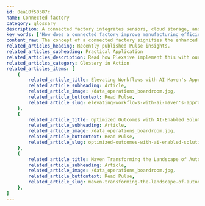 ```yaml
---
id: 0ea10f50387c
name: Connected factory
category: glossary
description: A connected factory integrates sensors, cloud storage, and analytics within a manufacturing environment to optimize operational efficiency by utilizing real-time and historical data, leading to improved cost-effectiveness and production agility.
key_words: ["How does a connected factory improve manufacturing efficiency?", "What are the benefits of integrating sensors and analytics in a connected factory?", "How do digital twins enhance production quality in a connected factory?", "What role does real-time data play in a connected factory's operations?", "How can a connected factory optimize inventory management?", "What are the cost savings associated with a connected factory?", "How does cloud storage contribute to a connected factory's success?", "In what ways can a connected factory improve operational agility?", "How do connected factories monitor the health of production machinery?", "What strategies do connected factories use for prioritizing production runs?"]
content_raw: The concept of a connected factory signifies the enhanced amalgamation of sensors, cloud-based storage, and analytics in a manufacturing setting. In simple terms, a connected factory relies heavily on the evaluation of historical and real-time data from manufacturing procedures and devices. This intensive study of data helps gather comprehensive intelligence about the plant's productivity, effectiveness, inventory status and the working condition of production machinery. A connected factory proves to be an exemplar of optimal operational efficiency, offering insights into the intricate dynamics of manufacturing facilities. Moreover, it helps managers effectively diversify production among various machines or facilities, leading to strategic ordering of raw materials and prioritizing production runs. Such smooth business operations yield remarkable improvements in cost-effectiveness, efficiency, yield outcomes and agility in the manufacturing sphere. One of the most significant aspects of a connected factory is the creation of 'digital twins.' This refers to the virtual representation of both products and processes implemented in the factory, providing a lucid understanding of their functionality. The creation of these digital twins further enhances the quality and productivity of the connected factory, empowering it to monetize the collected data about the performance of various products and their varying usage among customers. Innovation-driven entities like Maven Technologies are devoted to tapping into the potential of the connected factory concept, intending to elevate the effectiveness of business operations. Our experienced team leverages elite technologies to bring about a paradigm shift in your business proceedings, advancing you towards unlocking maximum productivity and carving a niché in the modern world.
related_articles_heading: Recently published Pulse insights.
related_articles_subheading: Practical Application
related_articles_description: Read how Plexsive implement this with our clients.
related_articles_category: Glossary in Action
related_articles_items: [
	{
		related_article_title: Elevating Workflows with AI Maven's Approach,
		related_article_subheading: Article,
		related_article_image: /data_operations_boardroom.jpg,
		related_article_buttontext: Read Pulse,
		related_article_slug: elevating-workflows-with-ai-maven's-approach
	},
	{
		related_article_title: Optimized Outcomes with AI-Enabled Solutions,
		related_article_subheading: Article,
		related_article_image: /data_operations_boardroom.jpg,
		related_article_buttontext: Read Pulse,
		related_article_slug: optimized-outcomes-with-ai-enabled-solutions
	},
	{
		related_article_title: Maven Transforming the Landscape of Autonomous Vehicles,
		related_article_subheading: Article,
		related_article_image: /data_operations_boardroom.jpg,
		related_article_buttontext: Read Pulse,
		related_article_slug: maven-transforming-the-landscape-of-autonomous-vehicles
	},
]
---
```


